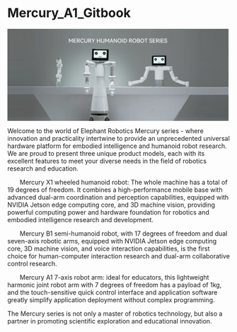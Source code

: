 # Mercury_A1_Gitbook

<img src =./resources/introduction/introduction-en.png
width ="500"  align = "center">

Welcome to the world of Elephant Robotics Mercury series - where innovation and practicality intertwine to provide an unprecedented universal hardware platform for embodied intelligence and humanoid robot research. We are proud to present three unique product models, each with its excellent features to meet your diverse needs in the field of robotics research and education.

&emsp;&emsp;Mercury X1 wheeled humanoid robot: The whole machine has a total of 19 degrees of freedom. It combines a high-performance mobile base with advanced dual-arm coordination and perception capabilities, equipped with NVIDIA Jetson edge computing core, and 3D machine vision, providing powerful computing power and hardware foundation for robotics and embodied intelligence research and development.

&emsp;&emsp;Mercury B1 semi-humanoid robot, with 17 degrees of freedom and dual seven-axis robotic arms, equipped with NVIDIA Jetson edge computing core, 3D machine vision, and voice interaction capabilities, is the first choice for human-computer interaction research and dual-arm collaborative control research.

&emsp;&emsp;Mercury A1 7-axis robot arm: ideal for educators, this lightweight harmonic joint robot arm with 7 degrees of freedom has a payload of 1kg, and the touch-sensitive quick control interface and application software greatly simplify application deployment without complex programming.

The Mercury series is not only a master of robotics technology, but also a partner in promoting scientific exploration and educational innovation.